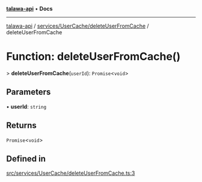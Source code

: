 [**talawa-api**](../../../../README.md) • **Docs**

***

[talawa-api](../../../../modules.md) / [services/UserCache/deleteUserFromCache](../README.md) / deleteUserFromCache

# Function: deleteUserFromCache()

\> **deleteUserFromCache**(`userId`): `Promise`\<`void`\>

## Parameters

• **userId**: `string`

## Returns

`Promise`\<`void`\>

## Defined in

[src/services/UserCache/deleteUserFromCache.ts:3](https://github.com/PalisadoesFoundation/talawa-api/blob/a87b45a1c490c996c3a8a52e117ecbaa4742ef49/src/services/UserCache/deleteUserFromCache.ts#L3)
